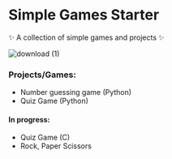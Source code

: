 # Simple Games Starter

 ✨ A collection of simple games and projects ✨

![download (1)](https://github.com/Basi-Letsholo/SimpleGameStarter/assets/122810732/428e4556-0b63-4c87-b627-71b763a2ccae)

### Projects/Games:
- Number guessing game (Python)
- Quiz Game (Python)

#### In progress:
- Quiz Game (C)
- Rock, Paper Scissors
